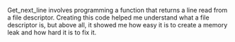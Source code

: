 Get_next_line involves programming a function that returns a line read from a file descriptor. Creating this code helped me understand what a file descriptor is, but above all, it showed me how easy it is to create a memory leak and how hard it is to fix it.
